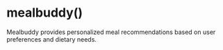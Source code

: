 
# mealbuddy()
Mealbuddy provides personalized meal recommendations based on user preferences and dietary needs.
